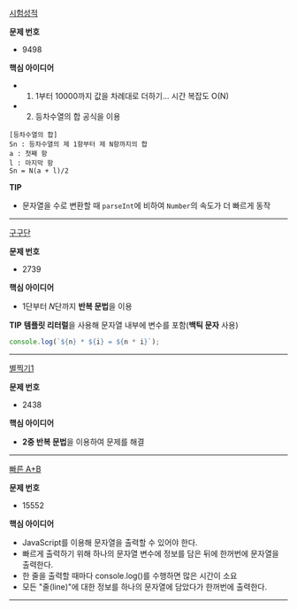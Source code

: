
[시험성적](https://www.acmicpc.net/problem/9498)  

**문제 번호**
- 9498  

**핵심 아이디어**
- 001) 1부터 10000까지 값을 차례대로 더하기... 시간 복잡도 O(N)
- 002) 등차수열의 합 공식을 이용
```
[등차수열의 합]
Sn : 등차수열의 제 1항부터 제 N항까지의 합
a : 첫째 항
l : 마지막 항
Sn = N(a + l)/2
```

**TIP**
- 문자열을 수로 변환할 때 `parseInt`에 비하여 `Number`의 속도가 더 빠르게 동작
---
[구구단](https://www.acmicpc.net/problem/2739)  

**문제 번호**
- 2739  

**핵심 아이디어**
- 1단부터 𝑁단까지 **반복 문법**을 이용  

**TIP**
**템플릿 리터럴**을 사용해 문자열 내부에 변수를 포함(**백틱 문자** 사용)  
```javaScript
console.log(`${n} * ${i} = ${n * i}`);
```

---
[별찍기1](https://www.acmicpc.net/problem/2438)  

**문제 번호**
- 2438  

**핵심 아이디어**
- **2중 반복 문법**을 이용하여 문제를 해결  
---
[빠른 A+B](https://www.acmicpc.net/problem/15552)  

**문제 번호**
- 15552  

**핵심 아이디어**
- JavaScript를 이용해 문자열을 출력할 수 있어야 한다.
- 빠르게 출력하기 위해 하나의 문자열 변수에 정보를 담은 뒤에 한꺼번에 문자열을 출력한다.
- 한 줄을 출력할 때마다 console.log()를 수행하면 많은 시간이 소요
- 모든 "줄(line)"에 대한 정보를 하나의 문자열에 담았다가 한꺼번에 출력한다.
---
